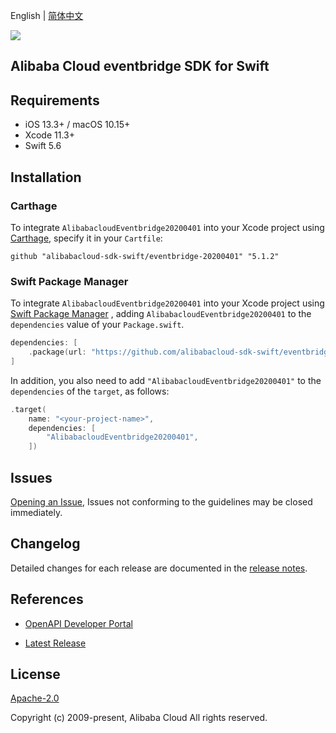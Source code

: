 English | [简体中文](README-CN.md)

![](https://aliyunsdk-pages.alicdn.com/icons/AlibabaCloud.svg)

## Alibaba Cloud eventbridge SDK for Swift

## Requirements

- iOS 13.3+ / macOS 10.15+
- Xcode 11.3+
- Swift 5.6

## Installation

### Carthage

To integrate `AlibabacloudEventbridge20200401` into your Xcode project using [Carthage](https://github.com/Carthage/Carthage), specify it in your `Cartfile`:

```ogdl
github "alibabacloud-sdk-swift/eventbridge-20200401" "5.1.2"
```

### Swift Package Manager

To integrate `AlibabacloudEventbridge20200401` into your Xcode project using [Swift Package Manager](https://swift.org/package-manager/) , adding `AlibabacloudEventbridge20200401` to the `dependencies` value of your `Package.swift`.

```swift
dependencies: [
    .package(url: "https://github.com/alibabacloud-sdk-swift/eventbridge-20200401.git", from: "5.1.2")
]
```

In addition, you also need to add `"AlibabacloudEventbridge20200401"` to the `dependencies` of the `target`, as follows:

```swift
.target(
    name: "<your-project-name>",
    dependencies: [
        "AlibabacloudEventbridge20200401",
    ])
```

## Issues

[Opening an Issue](https://github.com/alibabacloud-sdk-swift/eventbridge-20200401/issues/new), Issues not conforming to the guidelines may be closed immediately.

## Changelog

Detailed changes for each release are documented in the [release notes](./ChangeLog.txt).

## References

* [OpenAPI Developer Portal](https://next.api.alibabacloud.com/home)
- [Latest Release](https://github.com/alibabacloud-sdk-swift/eventbridge-20200401)

## License

[Apache-2.0](http://www.apache.org/licenses/LICENSE-2.0)

Copyright (c) 2009-present, Alibaba Cloud All rights reserved.
